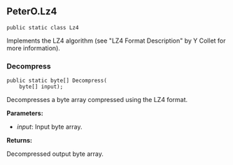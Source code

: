 ## PeterO.Lz4

    public static class Lz4

Implements the LZ4 algorithm (see "LZ4 Format Description" by Y Collet for more information).

### Decompress

    public static byte[] Decompress(
        byte[] input);

Decompresses a byte array compressed using the LZ4 format.

<b>Parameters:</b>

 * <i>input</i>: Input byte array.

<b>Returns:</b>

Decompressed output byte array.
